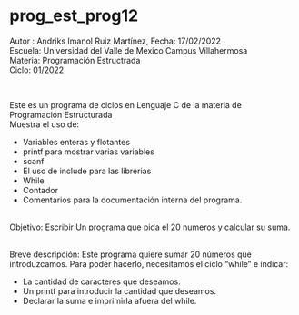 # prog_est_prog12
Autor : Andriks Imanol Ruiz Martínez, Fecha: 17/02/2022 <br>
Escuela: Universidad del Valle de Mexico Campus Villahermosa <br>
Materia: Programación Estructrada <br>
Ciclo: 01/2022</p>
<br>
<p>Este es un programa de ciclos en Lenguaje C de la materia de Programación Estructurada<br>
Muestra el uso de:
  <ul>
    <li>Variables enteras y flotantes</li>
    <li>printf para mostrar varias variables</li>
    <li>scanf</li>
    <li>El uso de include para las librerias</li>
    <li>While</li>
    <li>Contador</li>
    <li>Comentarios para la documentación interna del programa.</li>
    </ul>
    </p>
<br>
Objetivo: Escribir Un programa que pida el 20 numeros y calcular su suma.
<br>
<br>
<p>Breve descripción:
Este programa  quiere sumar 20 números que introduzcamos. Para poder hacerlo, necesitamos el ciclo “while” e indicar:
<ul>
	<li>La cantidad de caracteres que deseamos.</li>
	<li>Un printf para introducir la cantidad que deseamos.</li>
	<li>Declarar la suma e imprimirla afuera del while.</li>
</ul>
<br>
</p>
